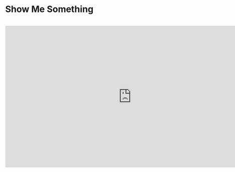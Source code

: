 # Show Me Something

<br>
<iframe style="border: 1px solid rgba(0, 0, 0, 0.1);" width="800" height="450" src="https://www.figma.com/embed?embed_host=share&url=https%3A%2F%2Fwww.figma.com%2Ffile%2F3lbtDb2LWvOc2vnV1901nV%2FAlis-Exchange-SMS-Structure%3Fnode-id%3D0%253A1%26t%3DKyWPIlj0v6RdpuSb-1" allowfullscreen></iframe>